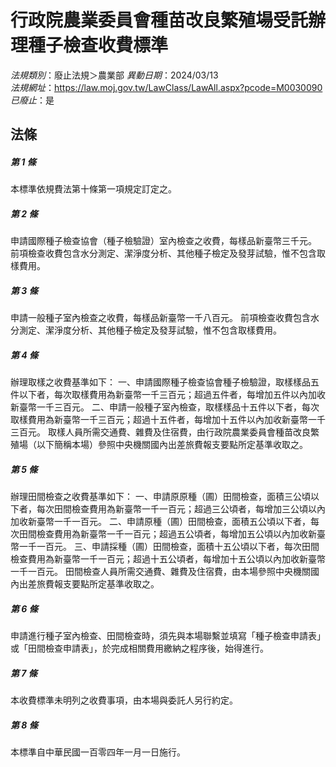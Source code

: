 # 行政院農業委員會種苗改良繁殖場受託辦理種子檢查收費標準

*法規類別*：廢止法規＞農業部
*異動日期*：2024/03/13  
*法規網址*：https://law.moj.gov.tw/LawClass/LawAll.aspx?pcode=M0030090
*已廢止*：是


## 法條
##### 第 1 條
本標準依規費法第十條第一項規定訂定之。

##### 第 2 條
申請國際種子檢查協會（種子檢驗證）室內檢查之收費，每樣品新臺幣三千元。
前項檢查收費包含水分測定、潔淨度分析、其他種子檢定及發芽試驗，惟不包含取樣費用。

##### 第 3 條
申請一般種子室內檢查之收費，每樣品新臺幣一千八百元。
前項檢查收費包含水分測定、潔淨度分析、其他種子檢定及發芽試驗，惟不包含取樣費用。

##### 第 4 條
辦理取樣之收費基準如下：
一、申請國際種子檢查協會種子檢驗證，取樣樣品五件以下者，每次取樣費用為新臺幣一千三百元；超過五件者，每增加五件以內加收新臺幣一千三百元。
二、申請一般種子室內檢查，取樣樣品十五件以下者，每次取樣費用為新臺幣一千三百元；超過十五件者，每增加十五件以內加收新臺幣一千三百元。
取樣人員所需交通費、雜費及住宿費，由行政院農業委員會種苗改良繁殖場（以下簡稱本場）參照中央機關國內出差旅費報支要點所定基準收取之。

##### 第 5 條
辦理田間檢查之收費基準如下：
一、申請原原種（圃）田間檢查，面積三公頃以下者，每次田間檢查費用為新臺幣一千一百元；超過三公頃者，每增加三公頃以內加收新臺幣一千一百元。
二、申請原種（圃）田間檢查，面積五公頃以下者，每次田間檢查費用為新臺幣一千一百元；超過五公頃者，每增加五公頃以內加收新臺幣一千一百元。
三、申請採種（圃）田間檢查，面積十五公頃以下者，每次田間檢查費用為新臺幣一千一百元；超過十五公頃者，每增加十五公頃以內加收新臺幣一千一百元。
田間檢查人員所需交通費、雜費及住宿費，由本場參照中央機關國內出差旅費報支要點所定基準收取之。

##### 第 6 條
申請進行種子室內檢查、田間檢查時，須先與本場聯繫並填寫「種子檢查申請表」或「田間檢查申請表」，於完成相關費用繳納之程序後，始得進行。

##### 第 7 條
本收費標準未明列之收費事項，由本場與委託人另行約定。

##### 第 8 條
本標準自中華民國一百零四年一月一日施行。


